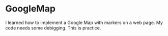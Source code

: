 # GoogleMap

I learned how to implement a Google Map with markers on a web page. My code needs some debigging. This is practice. 
